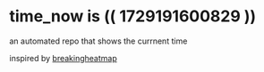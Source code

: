 # time_now is (( 1729191600829 ))

an automated repo that shows the currnent time

inspired by [breakingheatmap](https://github.com/breakingheatmap/breakingheatmap)